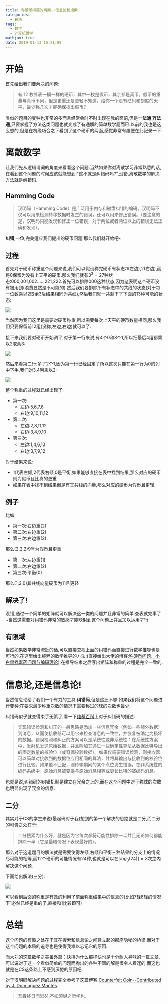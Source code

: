 ```yaml
---
title: 称硬币问题的两面--信息论和搜索
categories:
  - 算法
tags:
  - 数学
  - 计算机哲学
mathjax: true
date: 2019-01-13 15:21:09
---
```


# 开始
首先给出我们要解决的问题:
> 有 12 枚外表一模一样的硬币，其中一枚是假币，其余都是真币。假币的重量与真币不同，但是更重还是更轻不知道。给你一个没有砝码和刻度的天平，最少称几次才能确保找出假币?

类似的题目的变种也非常的多而且经常会时不时出现在我的面前,但是**一法通 万法通**,只要掌握了方法这类问题也就变成了有通解的简单数学题而已.以前的我也是这么想的,但是在机缘巧合之下看到了这个硬币的两面,感觉非常有趣便在此记录一下.

# 离散数学
让我们先从逻辑谓词的角度来看看这个问题.当然如果你对离散学习非常熟悉的话,在看到这个问题的时候应该就能想到:"这不就是纠错码吗?",没错,离散数学的解决方法就是纠错码.
## Hamming Code
> 汉明码（Hamming Code）是广泛用于内存和磁盘纠错的编码。汉明码不仅可以用来检测转移数据时发生的错误，还可以用来修正错误。（要注意的是，汉明码只能发现和修正一位错误，对于两位或者两位以上的错误无法正确和发现）。

**纠错**,**一位**,完美适应我们提出的硬币问题!那么我们就开始吧~
<!-- more -->
## 过程
首先对于硬币称重这个问题来说,我们可以假设称完硬币有状态:1(左边),2(右边),而将0保留为没有上天平的硬币.那么我们就有$3^3=27$种状态:000,001,002.....,221,222.首先可以排除000这种状态,因为这表明这个硬币没有被用到(浪费显然是不可能的).然后我们要排除所有状态中的共线的状态(对于每一位数乘以2取余3后结果相同为共线),然后我们就一共剩下了下面的13种可能的状态:

![](https://i.loli.net/2019/01/13/5c3aecc2807a9.png) 

当然因为我们这里是需要对硬币称重,所以需要每次上天平的硬币数量相同,那么我们只要保留前12组(没称,左边,右边)就可以了.

接下来我们要对硬币开始调平,对于第一行来说,有4个0和8个1,所以把最后4组都乘以2取余3:

![](https://i.loli.net/2019/01/13/5c3aed5fc7110.png) 

然后来看第二行:多了2个1,因为第一行已经固定了所以这次只能在第一行为0的列中下手,我们对3,4列乘以2:

![](https://i.loli.net/2019/01/13/5c3aedae1cc47.png) 

整个称重的过程就已经出现了:
- 第一次:
    - 左边:5,6,7,8
    - 右边:9,10,11,12
- 第二次:
    - 左边:2,8,11,12
    - 右边:3,4,9,10
- 第三次:
    - 左边:1,4,6,10
    - 右边:3,7,9,12

对于结果来说:
- 1代表左倾,2代表右倾,0是平衡,如果能够直接在表中找到结果,那么对应的硬币则为假币且比真的更重
- 如果在表中找不到结果但是有其共线的向量,那么对应的硬币为假币且更轻.

## 例子
比如:
- 第一次:右边重(2)
- 第二次:右边重(2)
- 第三次:右边重(2)

那么(2,2,2)9号为假币且更重

- 第一次:左边重(1)
- 第二次:右边重(2)
- 第三次:平衡(0)

那么(1,2,0)其共线向量硬币为11且更轻

## 解决了!
没错,通过一个简单的矩阵就可以解决这一类的问题并且非常的简单:查表就完事了~当然这需要对纠错码非常的敏感才能映射到这个问题上并且加以运用才行.

## 有限域
当然如果数学非常流批的话,可以直接忽视上面的纠错码而直接进行数学推导也是可行的.在这里给出纯粹的数学推导的方法:(直接给出大佬的博客:[称硬币问题、小白鼠找毒药问题与编码理论](https://neozhaoliang.github.io/post/coin-and-coding-theory/)),在推导结束之后写出矩阵和称重的过程是完全一致的.

# 信息论,还是信息论!
当然信息论给了我们一个有力的工具:**纠错码**,但是这还不够!如果我们将这个问题进行变种:在要求最少称重次数的情况下需要称过的球的次数也最少.

纠错码似乎就变得束手无策了,看一下[维基百科](https://zh.wikipedia.org/wiki/%E9%94%99%E8%AF%AF%E6%A3%80%E6%B5%8B%E4%B8%8E%E7%BA%A0%E6%AD%A3)上对于纠错码的描述:
> 实现错误检测和纠正的一般思路是添加一些信息冗余（例如一些额外数据）到消息，从而使接收器可以用它来检查消息的一致性，并恢复被确定为损坏的数据。错误检测和纠正的方案可以是系统性或非系统性：在系统性方案中，发射机发送原始数据，并且附加其通过一些确定性算法从数据比特导出的固定数量的校验位（或奇偶校验数据）。如果仅需要错误检测，则接收器可以简单对接收到的数据位应用相同的算法，并将其输出与接收到的校验位进行比较。如果值不匹配，则传输期间的某个点位发生错误。在非系统性的编码系统中，原始消息被变换与原始消息相等或更长比特的被编码消息。

也就是说,纠错码的纠错机制是建立在冗余之上的,而在这个问题中对于称球的次数也明显出现了冗余的信息.

## 二分
其实对于CS的学生来说(最起码对于我)想到的第一个解决的思路就是二分,而二分的可贵之处在于:
> 二分搜索为什么好，就是因为它每次都将可能性排除一半并且无论如何都能排除一半（它是最糟情况下表现最好的）。

那么对于这道题目的解法就是需要使得左倾,右倾和平衡三种结果的分支上的情况尽可能的相等,而12个硬币的可能情况有24种,也就是可以在$\lceil log_3(24) \rceil = 3$次之内解决这个问题.

下面给出解法(三分):

![](http://mindhacks.cn/wp-content/uploads/2009/02/23131201.jpg)

可以看到后面的称重是有效的利用了前面称重结果中的信息的(比如7轻8轻的情况下1必然已经是重的了,直接和1比较即可)

# 总结
这个问题的有趣之处在于其在搜索和信息论之间建立起的那座隐秘的桥梁,而对于这个问题的本质的追寻也是使得我难以忘记它的原因.

而大刘的这篇[数学之美番外篇：快排为什么那样快](http://mindhacks.cn/2008/06/13/why-is-quicksort-so-quick/)也是十分耐人寻味的一篇文章,可以说对于这一个看似简单的问题而抛出的各种不同的解是很令人着迷的,而这也就是在CS这条路上不感到厌倦的原因吧.

对于汉明码解决问题的过程完全参考了这篇博客:[Counterfeit Coin--Contributed by J. Dom nguez Montes](http://paulbourke.net/fun/counterfeit.html).

> 吾尝终日而思矣,不如须臾之所学也.
